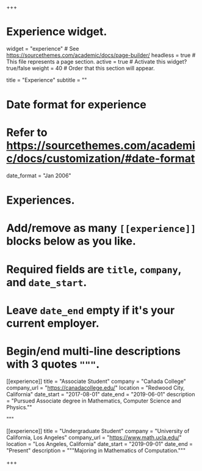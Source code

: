 +++
# Experience widget.
widget = "experience"  # See https://sourcethemes.com/academic/docs/page-builder/
headless = true  # This file represents a page section.
active = true  # Activate this widget? true/false
weight = 40  # Order that this section will appear.

title = "Experience"
subtitle = ""

# Date format for experience
#   Refer to https://sourcethemes.com/academic/docs/customization/#date-format
date_format = "Jan 2006"

# Experiences.
#   Add/remove as many `[[experience]]` blocks below as you like.
#   Required fields are `title`, `company`, and `date_start`.
#   Leave `date_end` empty if it's your current employer.
#   Begin/end multi-line descriptions with 3 quotes `"""`.
[[experience]]
  title = "Associate Student"
  company = "Cañada College"
  company_url = "https://canadacollege.edu/"
  location = "Redwood City, California"
  date_start = "2017-08-01"
  date_end = "2019-06-01"
  description = "Pursued Associate degree in Mathematics, Computer Science and Physics.""

  """

[[experience]]
  title = "Undergraduate Student"
  company = "University of California, Los Angeles"
  company_url = "https://www.math.ucla.edu/"
  location = "Los Angeles, California"
  date_start = "2019-09-01"
  date_end = "Present"
  description = """Majoring in Mathematics of Computation."""

+++
